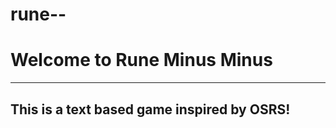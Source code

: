 # rune--

<h1>Welcome to Rune Minus Minus</h1>
<hr>
<h2>This is a text based game inspired by OSRS!</h2>
